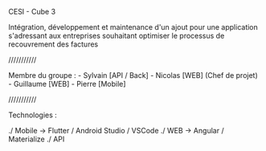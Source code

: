 CESI - Cube 3

Intégration, développement et maintenance d'un ajout pour une application s'adressant aux entreprises souhaitant optimiser le processus de recouvrement des factures

///////////

Membre du groupe : 
    - Sylvain [API / Back]
    - Nicolas [WEB] (Chef de projet)
    - Guillaume [WEB]
    - Pierre [Mobile]

///////////

Technologies : 

  ./ Mobile -> Flutter / Android Studio / VSCode 
  ./ WEB -> Angular / Materialize
  ./ API
